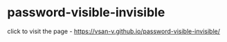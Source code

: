 # password-visible-invisible
click to visit the page - https://vsan-v.github.io/password-visible-invisible/

